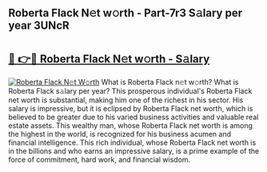 ## Roberta Flack N𝚎t w𝚘rth - Part-7r3 S𝚊lary per year 3UNcR

# <h2><a href="http://gc3475r.nevu.top/?p=Roberta+Flack">🔗 👉🔴 Roberta Flack N𝚎t w𝚘rth - S𝚊lary</a></h2>

[![Roberta Flack N𝚎t W𝚘rth](https://i.imgur.com/Oavwk0R.jpeg)](http://gc3475r.nevu.top/?p=Roberta+Flack)
What is Roberta Flack n𝚎t w𝚘rth? What is Roberta Flack s𝚊lary per year?
This prosperous individual's Roberta Flack net worth is substantial, making him one of the richest in his sector. His salary is impressive, but it is eclipsed by Roberta Flack net worth, which is believed to be greater due to his varied business activities and valuable real estate assets. This wealthy man, whose Roberta Flack net worth is among the highest in the world, is recognized for his business acumen and financial intelligence. This rich individual, whose Roberta Flack net worth is in the billions and who earns an impressive salary, is a prime example of the force of commitment, hard work, and financial wisdom.
